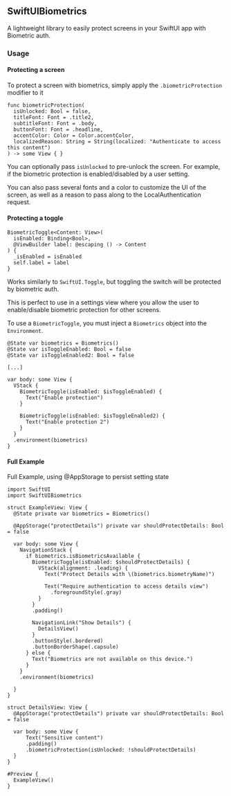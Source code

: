 ## SwiftUIBiometrics

A lightweight library to easily protect screens in your SwiftUI app with Biometric auth.

### Usage

#### Protecting a screen
To protect a screen with biometrics, simply apply the `.biometricProtection` modifier to it

```
func biometricProtection(
  isUnlocked: Bool = false,
  titleFont: Font = .title2,
  subtitleFont: Font = .body,
  buttonFont: Font = .headline,
  accentColor: Color = Color.accentColor,
  localizedReason: String = String(localized: "Authenticate to access this content")
) -> some View { }
```

You can optionally pass `isUnlocked` to pre-unlock the screen. For example, if the biometric protection is enabled/disabled by a user setting. 

You can also pass several fonts and a color to customize the UI of the screen, as well as a reason to pass along to the LocalAuthentication request. 

#### Protecting a toggle
```
BiometricToggle<Content: View>(
  isEnabled: Binding<Bool>, 
  @ViewBuilder label: @escaping () -> Content
) {
  _isEnabled = isEnabled
  self.label = label
}
```

Works similarly to `SwiftUI.Toggle`, but toggling the switch will be protected by biometric auth. 

This is perfect to use in a settings view where you allow the user to enable/disable biometric protection for other screens.

To use a `BiometricToggle`, you must inject a `Biometrics` object into the `Environment`. 

```
@State var biometrics = Biometrics()
@State var isToggleEnabled: Bool = false
@State var isToggleEnabled2: Bool = false

[...]

var body: some View {
  VStack {
    BiometricToggle(isEnabled: $isToggleEnabled) {
      Text("Enable protection")
    }

    BiometricToggle(isEnabled: $isToggleEnabled2) {
      Text("Enable protection 2")
    }
  }
  .environment(biometrics)
}
```

#### Full Example

Full Example, using @AppStorage to persist setting state

```
import SwiftUI
import SwiftUIBiometrics

struct ExampleView: View {
  @State private var biometrics = Biometrics()

  @AppStorage("protectDetails") private var shouldProtectDetails: Bool = false

  var body: some View {
    NavigationStack {
      if biometrics.isBiometricsAvailable {
        BiometricToggle(isEnabled: $shouldProtectDetails) {
          VStack(alignment: .leading) {
            Text("Protect Details with \(biometrics.biometryName)")

            Text("Require authentication to access details view")
              .foregroundStyle(.gray)
          }
        }
        .padding()

        NavigationLink("Show Details") {
          DetailsView()
        }
        .buttonStyle(.bordered)
        .buttonBorderShape(.capsule)
      } else {
        Text("Biometrics are not available on this device.")
      }
    }
    .environment(biometrics)

  }
}

struct DetailsView: View {
  @AppStorage("protectDetails") private var shouldProtectDetails: Bool = false

  var body: some View {
      Text("Sensitive content")
      .padding()
      .biometricProtection(isUnlocked: !shouldProtectDetails)
  }
}

#Preview {
  ExampleView()
}
```
